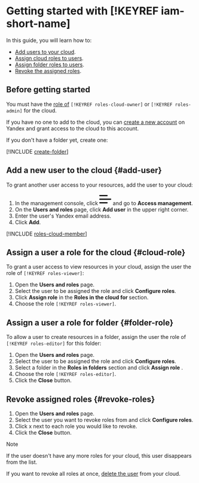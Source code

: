 # Getting started with [!KEYREF iam-short-name]

In this guide, you will learn how to:

* [Add users to your cloud](#add-user).
* [Assign cloud roles to users](#cloud-role).
* [Assign folder roles to users](#folder-role).
* [Revoke the assigned roles](#revoke-roles).

## Before getting started

You must have the [role of](concepts/access-control/roles.md) `[!KEYREF roles-cloud-owner]` or `[!KEYREF roles-admin]` for the cloud.

If you have no one to add to the cloud, you can [create a new account](https://passport.yandex.com/registration) on Yandex and grant access to the cloud to this account.

If you don't have a folder yet, create one:

[!INCLUDE [create-folder](../_includes/create-folder.md)]

## Add a new user to the cloud {#add-user}

To grant another user access to your resources, add the user to your cloud:

1. In the management console, click ![](../_assets/ugly-sandwich.svg) and go to **Access management**.
2. On the **Users and roles** page, click **Add user** in the upper right corner.
3. Enter the user's Yandex email address.
4. Click **Add**.

[!INCLUDE [roles-cloud-member](../_includes/roles-cloud-member.md)]

## Assign a user a role for the cloud {#cloud-role}

To grant a user access to view resources in your cloud, assign the user the role of `[!KEYREF roles-viewer]`:

1. Open the **Users and roles** page.
2. Select the user to be assigned the role and click **Configure roles**.
3. Click **Assign role** in the **Roles in the cloud for <cloud name>** section.
4. Choose the role `[!KEYREF roles-viewer]`.

## Assign a user a role for folder {#folder-role}

To allow a user to create resources in a folder, assign the user the role of `[!KEYREF roles-editor]` for this folder:

1. Open the **Users and roles** page.
2. Select the user to be assigned the role and click **Configure roles**.
3. Select a folder in the **Roles in folders** section and click **Assign role** .
4. Choose the role `[!KEYREF roles-editor]`.
5. Click the  **Close**  button.

## Revoke assigned roles {#revoke-roles}

1. Open the **Users and roles** page.
2. Select the user you want to revoke roles from and click **Configure roles**.
3. Click x next to each role you would like to revoke.
4. Click the  **Close**  button.

> [!NOTE]
>
> If the user doesn't have any more roles for your cloud, this user disappears from the list.
>
> If you want to revoke all roles at once, [delete the user](operations/users/delete.md) from your cloud.

